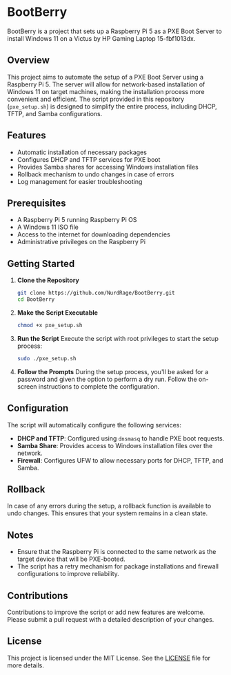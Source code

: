 # BootBerry

BootBerry is a project that sets up a Raspberry Pi 5 as a PXE Boot Server to install Windows 11 on a Victus by HP Gaming Laptop 15-fbf1013dx.

## Overview
This project aims to automate the setup of a PXE Boot Server using a Raspberry Pi 5. The server will allow for network-based installation of Windows 11 on target machines, making the installation process more convenient and efficient. The script provided in this repository (`pxe_setup.sh`) is designed to simplify the entire process, including DHCP, TFTP, and Samba configurations.

## Features
- Automatic installation of necessary packages
- Configures DHCP and TFTP services for PXE boot
- Provides Samba shares for accessing Windows installation files
- Rollback mechanism to undo changes in case of errors
- Log management for easier troubleshooting

## Prerequisites
- A Raspberry Pi 5 running Raspberry Pi OS
- A Windows 11 ISO file
- Access to the internet for downloading dependencies
- Administrative privileges on the Raspberry Pi

## Getting Started
1. **Clone the Repository**
   ```bash
   git clone https://github.com/NurdRage/BootBerry.git
   cd BootBerry
   ```

2. **Make the Script Executable**
   ```bash
   chmod +x pxe_setup.sh
   ```

3. **Run the Script**
   Execute the script with root privileges to start the setup process:
   ```bash
   sudo ./pxe_setup.sh
   ```

4. **Follow the Prompts**
   During the setup process, you'll be asked for a password and given the option to perform a dry run. Follow the on-screen instructions to complete the configuration.

## Configuration
The script will automatically configure the following services:
- **DHCP and TFTP**: Configured using `dnsmasq` to handle PXE boot requests.
- **Samba Share**: Provides access to Windows installation files over the network.
- **Firewall**: Configures UFW to allow necessary ports for DHCP, TFTP, and Samba.

## Rollback
In case of any errors during the setup, a rollback function is available to undo changes. This ensures that your system remains in a clean state.

## Notes
- Ensure that the Raspberry Pi is connected to the same network as the target device that will be PXE-booted.
- The script has a retry mechanism for package installations and firewall configurations to improve reliability.

## Contributions
Contributions to improve the script or add new features are welcome. Please submit a pull request with a detailed description of your changes.

## License
This project is licensed under the MIT License. See the [LICENSE](LICENSE) file for more details.


